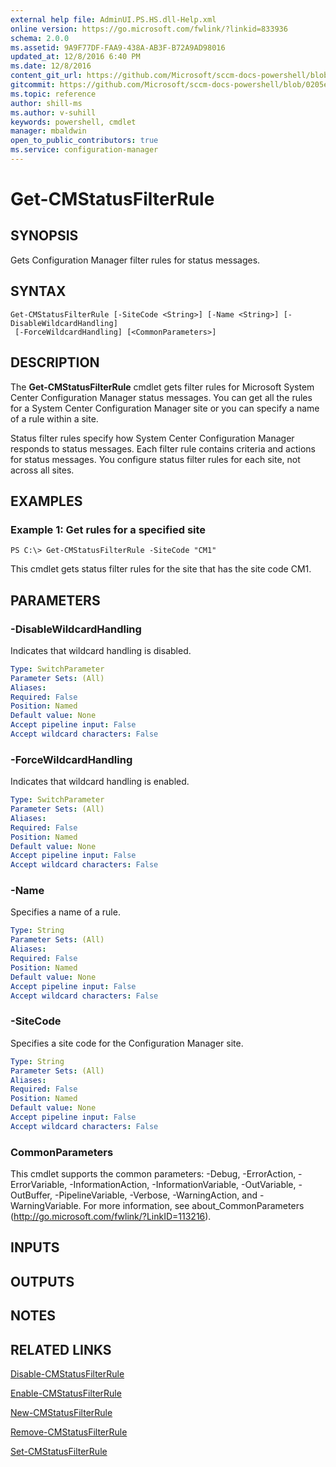 ```yaml
---
external help file: AdminUI.PS.HS.dll-Help.xml
online version: https://go.microsoft.com/fwlink/?linkid=833936
schema: 2.0.0
ms.assetid: 9A9F77DF-FAA9-438A-AB3F-B72A9AD98016
updated_at: 12/8/2016 6:40 PM
ms.date: 12/8/2016
content_git_url: https://github.com/Microsoft/sccm-docs-powershell/blob/master/sccm-cmdlets/ConfigurationManager/vlatest/Get-CMStatusFilterRule.md
gitcommit: https://github.com/Microsoft/sccm-docs-powershell/blob/0205e569abecf1b4e1b2b342947b87a3691b29a5/sccm-cmdlets/ConfigurationManager/vlatest/Get-CMStatusFilterRule.md
ms.topic: reference
author: shill-ms
ms.author: v-suhill
keywords: powershell, cmdlet
manager: mbaldwin
open_to_public_contributors: true
ms.service: configuration-manager
---
```


# Get-CMStatusFilterRule

## SYNOPSIS
Gets Configuration Manager filter rules for status messages.

## SYNTAX

```
Get-CMStatusFilterRule [-SiteCode <String>] [-Name <String>] [-DisableWildcardHandling]
 [-ForceWildcardHandling] [<CommonParameters>]
```

## DESCRIPTION
The **Get-CMStatusFilterRule** cmdlet gets filter rules for Microsoft System Center Configuration Manager status messages.
You can get all the rules for a System Center Configuration Manager site or you can specify a name of a rule within a site.

Status filter rules specify how System Center Configuration Manager responds to status messages.
Each filter rule contains criteria and actions for status messages.
You configure status filter rules for each site, not across all sites.

## EXAMPLES

### Example 1: Get rules for a specified site
```
PS C:\> Get-CMStatusFilterRule -SiteCode "CM1"
```

This cmdlet gets status filter rules for the site that has the site code CM1.

## PARAMETERS

### -DisableWildcardHandling
Indicates that wildcard handling is disabled.

```yaml
Type: SwitchParameter
Parameter Sets: (All)
Aliases: 
Required: False
Position: Named
Default value: None
Accept pipeline input: False
Accept wildcard characters: False
```

### -ForceWildcardHandling
Indicates that wildcard handling is enabled.

```yaml
Type: SwitchParameter
Parameter Sets: (All)
Aliases: 
Required: False
Position: Named
Default value: None
Accept pipeline input: False
Accept wildcard characters: False
```

### -Name
Specifies a name of a rule.

```yaml
Type: String
Parameter Sets: (All)
Aliases: 
Required: False
Position: Named
Default value: None
Accept pipeline input: False
Accept wildcard characters: False
```

### -SiteCode
Specifies a site code for the Configuration Manager site.

```yaml
Type: String
Parameter Sets: (All)
Aliases: 
Required: False
Position: Named
Default value: None
Accept pipeline input: False
Accept wildcard characters: False
```

### CommonParameters
This cmdlet supports the common parameters: -Debug, -ErrorAction, -ErrorVariable, -InformationAction, -InformationVariable, -OutVariable, -OutBuffer, -PipelineVariable, -Verbose, -WarningAction, and -WarningVariable. For more information, see about_CommonParameters (http://go.microsoft.com/fwlink/?LinkID=113216).

## INPUTS

## OUTPUTS

## NOTES

## RELATED LINKS

[Disable-CMStatusFilterRule](xref:ConfigurationManager/vlatest/Disable-CMStatusFilterRule.md)

[Enable-CMStatusFilterRule](xref:ConfigurationManager/vlatest/Enable-CMStatusFilterRule.md)

[New-CMStatusFilterRule](xref:ConfigurationManager/vlatest/New-CMStatusFilterRule.md)

[Remove-CMStatusFilterRule](xref:ConfigurationManager/vlatest/Remove-CMStatusFilterRule.md)

[Set-CMStatusFilterRule](xref:ConfigurationManager/vlatest/Set-CMStatusFilterRule.md)


